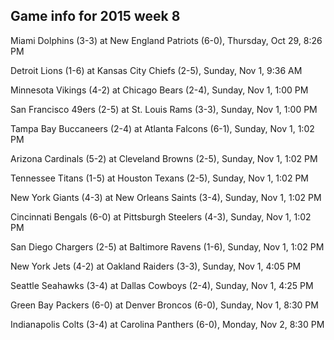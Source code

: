 ## Game info for 2015 week 8
Miami Dolphins (3-3) at New England Patriots (6-0), Thursday, Oct 29, 8:26 PM



Detroit Lions (1-6) at Kansas City Chiefs (2-5), Sunday, Nov 1, 9:36 AM



Minnesota Vikings (4-2) at Chicago Bears (2-4), Sunday, Nov 1, 1:00 PM

San Francisco 49ers (2-5) at St. Louis Rams (3-3), Sunday, Nov 1, 1:00 PM

Tampa Bay Buccaneers (2-4) at Atlanta Falcons (6-1), Sunday, Nov 1, 1:02 PM

Arizona Cardinals (5-2) at Cleveland Browns (2-5), Sunday, Nov 1, 1:02 PM

Tennessee Titans (1-5) at Houston Texans (2-5), Sunday, Nov 1, 1:02 PM

New York Giants (4-3) at New Orleans Saints (3-4), Sunday, Nov 1, 1:02 PM

Cincinnati Bengals (6-0) at Pittsburgh Steelers (4-3), Sunday, Nov 1, 1:02 PM

San Diego Chargers (2-5) at Baltimore Ravens (1-6), Sunday, Nov 1, 1:02 PM



New York Jets (4-2) at Oakland Raiders (3-3), Sunday, Nov 1, 4:05 PM

Seattle Seahawks (3-4) at Dallas Cowboys (2-4), Sunday, Nov 1, 4:25 PM



Green Bay Packers (6-0) at Denver Broncos (6-0), Sunday, Nov 1, 8:30 PM



Indianapolis Colts (3-4) at Carolina Panthers (6-0), Monday, Nov 2, 8:30 PM

